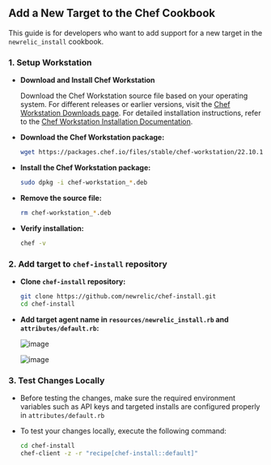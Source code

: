 ## Add a New Target to the Chef Cookbook

This guide is for developers who want to add support for a new target in the `newrelic_install` cookbook.

### 1. Setup Workstation

- **Download and Install Chef Workstation**

    Download the Chef Workstation source file based on your operating system. For different releases or earlier versions, visit the [Chef Workstation Downloads page](https://www.chef.io/downloads). For detailed installation instructions, refer to the [Chef Workstation Installation Documentation](https://docs.chef.io/workstation/install_workstation/).

- **Download the Chef Workstation package:**
  ```bash
  wget https://packages.chef.io/files/stable/chef-workstation/22.10.1013/ubuntu/20.04/chef-workstation_22.10.1013-1_amd64.deb
  ```

- **Install the Chef Workstation package:**
  ```bash
  sudo dpkg -i chef-workstation_*.deb
  ```

- **Remove the source file:**
  ```bash
  rm chef-workstation_*.deb
  ```

- **Verify installation:**
  ```bash
  chef -v
  ```

### 2. Add target to `chef-install` repository

- **Clone `chef-install` repository:**
    ```bash
    git clone https://github.com/newrelic/chef-install.git
    cd chef-install
    ```

- **Add target agent name in `resources/newrelic_install.rb` and `attributes/default.rb`:**
    
  ![image](https://github.com/user-attachments/assets/d4a7e5e1-4b4e-4758-8543-9adb5328e363)

  ![image](https://github.com/user-attachments/assets/56ce960f-d2ab-4632-91bd-06033633b393)

### 3. Test Changes Locally

- Before testing the changes, make sure the required environment variables such as API keys and targeted installs are configured properly in `attributes/default.rb`
- To test your changes locally, execute the following command:
  
    ```bash
    cd chef-install
    chef-client -z -r "recipe[chef-install::default]"
    ```

